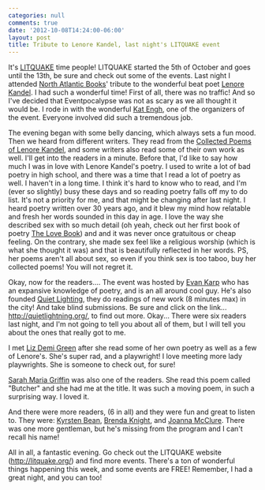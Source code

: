```yaml
---
categories: null
comments: true
date: '2012-10-08T14:24:00-06:00'
layout: post
title: Tribute to Lenore Kandel, last night's LITQUAKE event
---
```


It's [LITQUAKE](http://litquake.org/) time people! LITQUAKE started the 5th of October and goes until the 13th, be sure and check out some of the events. Last night I attended [North Atlantic Books](http://www.northatlanticbooks.com/)' tribute to the wonderful beat poet [Lenore Kandel](http://en.wikipedia.org/wiki/Lenore_Kandel). I had such a wonderful time! First of all, there was no traffic! And so I've decided that Eventpocalypse was not as scary as we all thought it would be. I rode in with the wonderful [Kat Engh](https://twitter.com/katengh), one of the organizers of the event. Everyone involved did such a tremendous job.

The evening began with some belly dancing, which always sets a fun mood. Then we heard from different writers. They read from the [Collected Poems of Lenore Kandel](http://www.northatlanticbooks.com/catalog/display.pperl?isbn=9781583943861), and some writers also read some of their own work as well. I'll get into the readers in a minute. Before that, I'd like to say how much I was in love with Lenore Kandel's poetry. I used to write a lot of bad poetry in high school, and there was a time that I read a lot of poetry as well. I haven't in a long time. I think it's hard to know who to read, and I'm (ever so slightly) busy these days and so reading poetry falls off my to do list. It's not a priority for me, and that might be changing after last night. I heard poetry written over 30 years ago, and it blew my mind how relatable and fresh her words sounded in this day in age. I love the way she described sex with so much detail (oh yeah, check out her first book of poetry [The Love Book](http://www.amazon.com/The-Love-Book-Lenore-Kandel/dp/0966531310)) and and it was never once gratuitous or cheap feeling. On the contrary, she made sex feel like a religious worship (which is what she thought it was) and that is beautifully reflected in her words. PS, her poems aren't all about sex, so even if you think sex is too taboo, buy her collected poems! You will not regret it. 

Okay, now for the readers.... The event was hosted by [Evan Karp](http://evankarp.com/) who has an expansive knowledge of poetry, and is an all around cool guy. He's also founded [Quiet Lighting](http://quietlightning.org/), they do readings of new work (8 minutes max) in the city! And take blind submissions. Be sure and click on the link... http://quietlightning.org/, to find out more. Okay... There were six readers last night, and I'm not going to tell you about all of them, but I will tell you about the ones that really got to me.

I met [Liz Demi Green](http://www.lizdemigreen.com/) after she read some of her own poetry as well as a few of Lenore's. She's super rad, and a playwright! I love meeting more lady playwrights. She is someone to check out, for sure!

[Sarah Maria Griffin](http://wordfury.blogspot.com/p/about-sarah-maria-griffin.html) was also one of the readers. She read this poem called "Butcher" and she had me at the title. It was such a moving poem, in such a surprising way. I loved it.

And there were more readers, (6 in all) and they were fun and great to listen to. They were: [Kyrsten Bean](http://kyrstenbean.com/), [Brenda Knight](http://www.amazon.com/Women-Beat-Generation-Writers-Revolution/dp/1573241385), and [Joanna McClure](http://www.bookrags.com/biography/joanna-mcclure-dlb/). There was one more gentleman, but he's missing from the program and I can't recall his name!

All in all, a fantastic evening. Go check out the LITQUAKE website (http://litquake.org/) and find more events. There's a ton of wonderful things happening this week, and some events are FREE! Remember, I had a great night, and you can too!